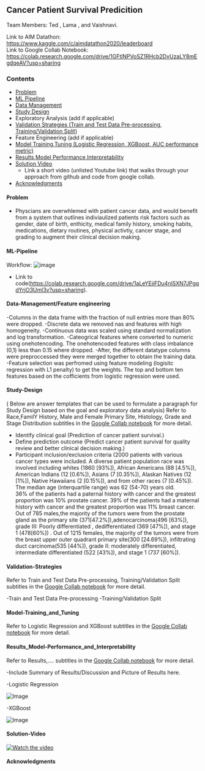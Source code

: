 ## Cancer Patient Survival Predicition 

Team Members: Ted , Lama , and Vaishnavi.

Link to AIM Datathon: https://www.kaggle.com/c/aimdatathon2020/leaderboard <br>
Link to Google Collab Notebook: https://colab.research.google.com/drive/1GFtlNPVoSZ1RHcb2DvUzaLY8mEgdqeAV?usp=sharing
### Contents

* [Problem](#Problem)
* [ML Pipeline](#ML-Pipeline)
* [Data Management](#Data-Management)
* [Study Design](#Study-Design)
* Exploratory Analysis (add if applicable)
* [Validation Strategies (Train and Test Data Pre-processing, Training/Validation Split)](#Validation-Strategies)
* Feature Engineering (add if applicable)
* [Model Training,Tuning (Logistic Regression, XGBoost, AUC performance metric)](#Model-Training_and_Tuning)
* [Results,Model Performance,Interpretability](#Results_Model-Performance_and_Interpretability)
* [Solution Video](#Solution-Video)
  * Link a short video (unlisted Youtube link) that walks through your approach from github and code from google collab.
* [Acknowledgments](#acknowledgments)

#### Problem
- Physcians are overwhlemed with patient cancer data, and would benefit from a system that outlines indiviaulized patients risk factors such as gender, date of birth, enthicity, medical family history, smoking habits, medications, dietary routines, physical activtiy, cancer stage, and grading to augment their clinical decision making. 

#### ML-Pipeline
Workflow:
![image](https://user-images.githubusercontent.com/20275395/110195557-00058080-7e0c-11eb-88fe-b7c90dcf6b78.png)

- Link to code(https://colab.research.google.com/drive/1aLeYEjiFDu4nlSXN7JPgqdYrjO3Uml3v?usp=sharing).
#### Data-Management/Feature engineering
-Columns in the data frame with the fraction of null entries more than 80% were dropped.
-Discrete data we removed nas and features with high homogeneity.
-Continuous data was scaled using standard normalization and log transformation.
-Cateogrical features where converted to numeric using onehotencoding. The onehotencoded features with class imbalance (0,1) less than 0.15 where dropped.
-After, the different datatype columns were preproccessed they were merged together to obtain the training data.
-Feature selection was perfromed using feature modeling (logisitc regression with L1 penalty) to get the weights. The top and bottom ten features based on the cofficients from logistic regression were used.

#### Study-Design
( Below are answer templates that can be used to formulate a paragraph for Study Design based on the goal and exploratory data analysis)
Refer to Race,FamilY History, Male and Female Primary Site, Histology, Grade and Stage Distribution subtitles in the [Google Collab notebook](https://colab.research.google.com/drive/1GFtlNPVoSZ1RHcb2DvUzaLY8mEgdqeAV?usp=sharing) for more detail. 
-   Identify clinical goal (Prediction of cancer patient survival.)
-   Define prediction outcome (Predict cancer patient survival for quality review and better clinical decision making.)
-   Participant inclusion/exclusion criteria 
(2000 patients with various cancer types were included. A diverse patient population race was involved including whites (1860 [93%]),  African Americans (88 [4.5%]), American Indians (12 [0.6%]), Asians (7 [0.35%]),  Alaskan Natives (12 [1%]), Native Hawaiians (2 [0.15%]), and from other races (7 [0.45%]). The median age (interquartile range) was 62 (54-70) years old.  
36% of the patients had a paternal history with cancer and the greatest proportion was 10% prostate cancer. 39% of the patients had a maternal history with cancer and the greatest proportion was 11% breast cancer. 
Out of 785 males,the majority of the tumors were from the prostate gland as the primary site (371[47.2%]),adenocarcinoma(496 [63%]), grade III: Poorly differentiated , dedifferentiated (369 [47%]), and stage 1 (478[60%]) . 
Out of 1215 females, the majority of the tumors were from the breast upper outer quadrant primary site(300 [24.69%]), infiltrating duct carcinoma(535 [44%]), grade II: moderately differentiated, intermediate differentiated (522 [43%]), and stage 1 (737 [60%]).

#### Validation-Strategies 
Refer to Train and Test Data Pre-processing, Training/Validation Split subtitles in the [Google Collab notebook](https://colab.research.google.com/drive/1GFtlNPVoSZ1RHcb2DvUzaLY8mEgdqeAV?usp=sharing) for more detail. 

-Train and Test Data Pre-processing
-Training/Validation Split

#### Model-Training_and_Tuning
Refer to Logistic Regression and XGBoost subtitles in the [Google Collab notebook](https://colab.research.google.com/drive/1GFtlNPVoSZ1RHcb2DvUzaLY8mEgdqeAV?usp=sharing) for more detail. 

#### Results_Model-Performance_and_Interpretability
Refer to Results,.... subtitles in the [Google Collab notebook](https://colab.research.google.com/drive/1GFtlNPVoSZ1RHcb2DvUzaLY8mEgdqeAV?usp=sharing) for more detail. 

-Include Summary of Results/Discussion and Picture of Results here.


-Logistic Regression

![Image](https://github.com/aimsymposium/Project-sample/blob/main/LogisiticRegression.PNG)


-XGBoost

![Image](https://github.com/aimsymposium/Project-sample/blob/main/XGBoost.PNG)

#### Solution-Video

[![Watch the video](https://github.com/Code-and-Response/Liquid-Prep/blob/master/images/IBM-interview-video-image.png)](https://youtu.be/vOgCOoy_Bx0)


#### Acknowledgments


